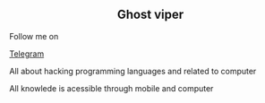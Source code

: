 <div align="center">
  <h2>Ghost viper</h2>
</div>
Follow me on

[Telegram](https://t.me/ghost_viper01)

All about hacking programming languages and related to computer

All knowlede is acessible through mobile and computer
